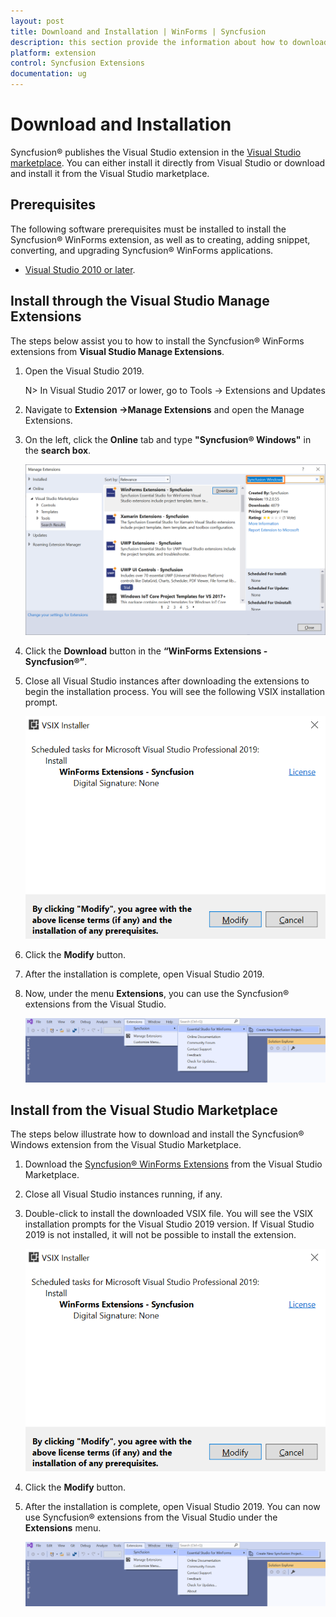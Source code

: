 ```yaml
---
layout: post
title: Downloand and Installation | WinForms | Syncfusion
description: this section provide the information about how to download and install the extensions in Visual Studio.
platform: extension
control: Syncfusion Extensions
documentation: ug
---
```


# Download and Installation

Syncfusion® publishes the Visual Studio extension in the [Visual Studio marketplace](https://marketplace.visualstudio.com/items?itemName=SyncfusionInc.Windows-Extensions). You can either install it directly from Visual Studio or download and install it from the Visual Studio marketplace.

## Prerequisites

The following software prerequisites must be installed to install the Syncfusion® WinForms extension, as well as to creating, adding snippet, converting, and upgrading Syncfusion® WinForms applications.

* [Visual Studio 2010 or later](https://visualstudio.microsoft.com/downloads).

## Install through the Visual Studio Manage Extensions

The steps below assist you to how to install the Syncfusion® WinForms extensions from **Visual Studio Manage Extensions**.

1. Open the Visual Studio 2019.

    N>  In Visual Studio 2017 or lower, go to Tools -> Extensions and Updates

2. Navigate to **Extension ->Manage Extensions** and open the Manage Extensions.

3. On the left, click the **Online** tab and type **"Syncfusion® Windows"** in the **search box**.

    ![Online-Manage-Extension-window](Download-Installation-Images/Online-Manage-Extension-window.png)

4. Click the **Download** button in the **“WinForms Extensions - Syncfusion®”**.

5. Close all Visual Studio instances after downloading the extensions to begin the installation process. You will see the following VSIX installation prompt.

    ![VSIX-Installation-Window](Download-Installation-Images/InstallUpdatedVersion.png)

6. Click the **Modify** button.

7. After the installation is complete, open Visual Studio 2019.

8. Now, under the menu **Extensions**, you can use the Syncfusion® extensions from the Visual Studio.

    ![SyncfusionMenu](Download-Installation-Images/SyncfusionMenu.png)

## Install from the Visual Studio Marketplace

The steps below illustrate how to download and install the Syncfusion® Windows extension from the Visual Studio Marketplace.

1. Download the [Syncfusion® WinForms Extensions](https://marketplace.visualstudio.com/items?itemName=SyncfusionInc.Windows-Extensions) from the Visual Studio Marketplace.

2. Close all Visual Studio instances running, if any.

3. Double-click to install the downloaded VSIX file. You will see the VSIX installation prompts for the Visual Studio 2019 version. If Visual Studio 2019 is not installed, it will not be possible to install the extension.

    ![VSIX-Installation-Window](Download-Installation-Images/InstallUpdatedVersion.png)

4. Click the **Modify** button.

5. After the installation is complete, open Visual Studio 2019. You can now use Syncfusion® extensions from the Visual Studio under the **Extensions** menu.

     ![SyncfusionMenu](Download-Installation-Images/SyncfusionMenu.png)